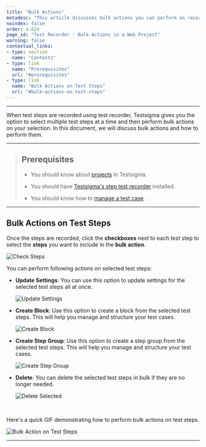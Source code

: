 ```yaml
---
title: "Bulk Actions"
metadesc: "This article discusses bulk actions you can perform on recorded test steps in Testsigma’s test recorder UI for an android, iOS or a web project"
noindex: false
order: 4.624
page_id: "Test Recorder - Bulk Actions in a Web Project"
warning: false
contextual_links:
- type: section
  name: "Contents"
- type: link
  name: "Prerequisites"
  url: "#prerequisites"
- type: link
  name: "Bulk Actions on Test Steps"
  url: "#bulk-actions-on-test-steps"
---
```


---

When test steps are recorded using test recorder, Testsigma gives you the option to select multiple test steps at a time and then perform bulk actions on your selection. In this document, we will discuss bulk actions and how to perform them.


---

> ## **Prerequisites**
>
> - You should know about [projects](https://testsigma.com/docs/projects/overview/) in Testsigma. 
>  
> - You should have [Testsigma's step test recorder](https://testsigma.com/docs/test-step-recorder/install-chrome-extension/) installed. 
>
> - You should know how to [manage a test case](https://testsigma.com/docs/test-cases/manage/add-edit-delete/).

---

## **Bulk Actions on Test Steps**

Once the steps are recorded, click the **checkboxes** next to each test step to select the **steps** you want to include in the **bulk action**.

![Check Steps](https://s3.amazonaws.com/static-docs.testsigma.com/new_images/projects/applications/BulkActionsOnTestSteps.png)

You can perform following actions on selected test steps:

- **Update Settings**: You can use this option to update settings for the selected test steps all at once.
      
    ![Update Settings](https://s3.amazonaws.com/static-docs.testsigma.com/new_images/projects/applications/BulkUpdate_Settings.png)

- **Create Block**: Use this option to create a block from the selected test steps. This will help you manage and structure your test cases.

    ![Create Block](https://s3.amazonaws.com/static-docs.testsigma.com/new_images/projects/applications/CreateBlock_BulkActions.png)

- **Create Step Group**: Use this option to create a step group from the selected test steps. This will help you manage and structure your test cases.
    
    ![Create Step Group](https://s3.amazonaws.com/static-docs.testsigma.com/new_images/projects/applications/StepGroup_BulkAction.png)


- **Delete**: You can delete the selected test steps in bulk if they are no longer needed.

    ![Delete Selected](https://s3.amazonaws.com/static-docs.testsigma.com/new_images/projects/applications/Delete_BulkAction.png) 

<br>

Here's a quick GIF demonstrating how to perform bulk actions on test steps.

![Bulk Action on Test Steps](https://s3.amazonaws.com/static-docs.testsigma.com/new_images/projects/applications/BulkActionsWF.gif)

---